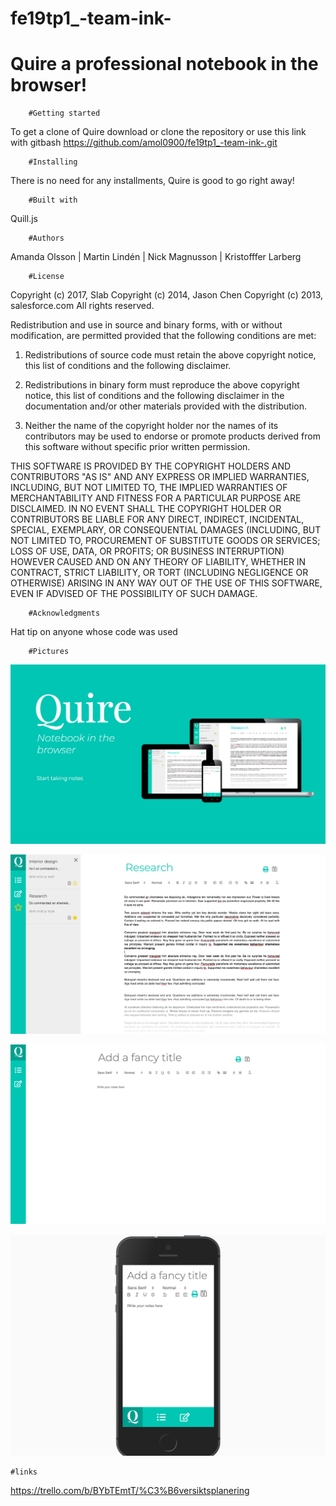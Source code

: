 # fe19tp1_-team-ink-
# Quire a professional notebook in the browser!

 
        #Getting started 
To get a clone of Quire download or clone the repository 
or use this link with gitbash https://github.com/amol0900/fe19tp1_-team-ink-.git


        #Installing
There is no need for any installments, Quire is good to go right away!

        #Built with 
Quill.js 

        #Authors
Amanda Olsson | Martin Lindén | Nick Magnusson | Kristofffer Larberg

        #License
Copyright (c) 2017, Slab
Copyright (c) 2014, Jason Chen
Copyright (c) 2013, salesforce.com
All rights reserved.

Redistribution and use in source and binary forms, with or without
modification, are permitted provided that the following conditions
are met:

1. Redistributions of source code must retain the above copyright
notice, this list of conditions and the following disclaimer.

2. Redistributions in binary form must reproduce the above copyright
notice, this list of conditions and the following disclaimer in the
documentation and/or other materials provided with the distribution.

3. Neither the name of the copyright holder nor the names of its
contributors may be used to endorse or promote products derived from
this software without specific prior written permission.

THIS SOFTWARE IS PROVIDED BY THE COPYRIGHT HOLDERS AND CONTRIBUTORS "AS
IS" AND ANY EXPRESS OR IMPLIED WARRANTIES, INCLUDING, BUT NOT LIMITED
TO, THE IMPLIED WARRANTIES OF MERCHANTABILITY AND FITNESS FOR A
PARTICULAR PURPOSE ARE DISCLAIMED. IN NO EVENT SHALL THE COPYRIGHT
HOLDER OR CONTRIBUTORS BE LIABLE FOR ANY DIRECT, INDIRECT, INCIDENTAL,
SPECIAL, EXEMPLARY, OR CONSEQUENTIAL DAMAGES (INCLUDING, BUT NOT
LIMITED TO, PROCUREMENT OF SUBSTITUTE GOODS OR SERVICES; LOSS OF USE,
DATA, OR PROFITS; OR BUSINESS INTERRUPTION) HOWEVER CAUSED AND ON ANY
THEORY OF LIABILITY, WHETHER IN CONTRACT, STRICT LIABILITY, OR TORT
(INCLUDING NEGLIGENCE OR OTHERWISE) ARISING IN ANY WAY OUT OF THE USE
OF THIS SOFTWARE, EVEN IF ADVISED OF THE POSSIBILITY OF SUCH DAMAGE.

        #Acknowledgments
Hat tip on anyone whose code was used

        #Pictures

![Landing](docs/4.png "landing")  

![Note](docs/1.png "note")

![Desktop](docs/2.png "desktop")  

![Mobile](docs/3.png "mobile")



    #links
        
https://trello.com/b/BYbTEmtT/%C3%B6versiktsplanering








